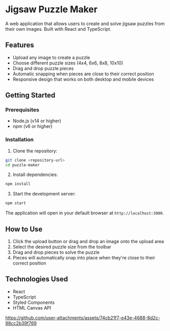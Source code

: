 # Jigsaw Puzzle Maker

A web application that allows users to create and solve jigsaw puzzles from their own images. Built with React and TypeScript.

## Features

- Upload any image to create a puzzle
- Choose different puzzle sizes (4x4, 6x6, 8x8, 10x10)
- Drag and drop puzzle pieces
- Automatic snapping when pieces are close to their correct position
- Responsive design that works on both desktop and mobile devices

## Getting Started

### Prerequisites

- Node.js (v14 or higher)
- npm (v6 or higher)

### Installation

1. Clone the repository:
```bash
git clone <repository-url>
cd puzzle-maker
```

2. Install dependencies:
```bash
npm install
```

3. Start the development server:
```bash
npm start
```

The application will open in your default browser at `http://localhost:3000`.

## How to Use

1. Click the upload button or drag and drop an image onto the upload area
2. Select the desired puzzle size from the toolbar
3. Drag and drop pieces to solve the puzzle
4. Pieces will automatically snap into place when they're close to their correct position

## Technologies Used

- React
- TypeScript
- Styled Components
- HTML Canvas API

https://github.com/user-attachments/assets/74cb21f7-e43e-4688-8d2c-98cc2b39f769

